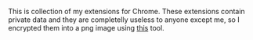 This is collection of my extensions for Chrome. These extensions contain private data and they are completelly useless to anyone except me, so I encrypted them into a png image using [this](https://github.com/Hakerh400/node-projects/tree/master/encryptor) tool.